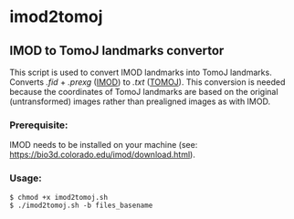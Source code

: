 # imod2tomoj
## IMOD to TomoJ landmarks convertor

This script is used to convert IMOD landmarks into TomoJ landmarks.
Converts *.fid* + *.prexg* ([IMOD](https://bio3d.colorado.edu/imod/)) to *.txt* ([TOMOJ](http://www.cmib.fr/fr/telechargements/softwares/TomoJ.html)).
This conversion is needed because the coordinates of TomoJ landmarks are based on the original (untransformed) images rather than prealigned images as with IMOD.

### Prerequisite:

IMOD needs to be installed on your machine (see: https://bio3d.colorado.edu/imod/download.html).

### Usage: 
```
$ chmod +x imod2tomoj.sh
$ ./imod2tomoj.sh -b files_basename
```
